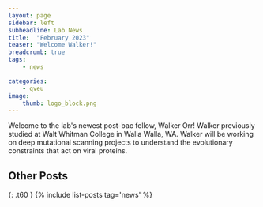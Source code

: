 ```yaml
---
layout: page
sidebar: left
subheadline: Lab News
title:  "February 2023"
teaser: "Welcome Walker!"
breadcrumb: true
tags:
    - news

categories:
    - qveu
image:
    thumb: logo_block.png
---
```

Welcome to the lab's newest post-bac fellow, Walker Orr! Walker previously studied at Walt Whitman College in Walla Walla, WA. Walker will be working on deep mutational scanning projects to understand the evolutionary constraints that act on viral proteins. 

## Other Posts
{: .t60 }
{% include list-posts tag='news' %}
